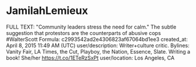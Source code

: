 # JamilahLemieux

FULL TEXT: "Community leaders stress the need for calm." The subtle suggestion that protestors are the counterparts of abusive cops #WalterScott
Formula: c2993542ad2e4306823af67064bd1ee3
created_at: April 8, 2015 11:49 AM (UTC)
user/description: Writer+culture critic. Bylines: Vanity Fair, LA Times, the Cut, Playboy, the Nation, Essence, Slate. Writing a book! She/her https://t.co/1ETeRzSxPt
user/location: Los Angeles, CA
